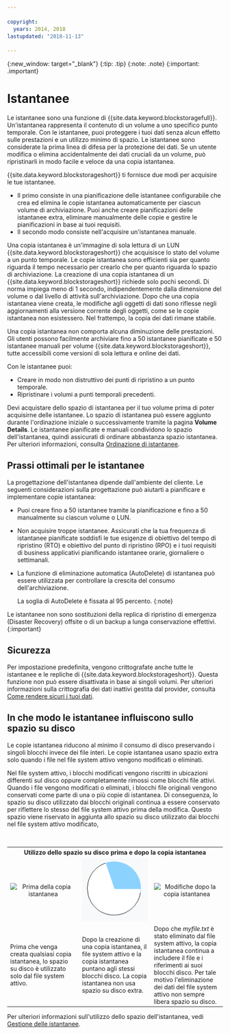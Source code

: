 ```yaml
---

copyright:
  years: 2014, 2018
lastupdated: "2018-11-13"

---
```

{:new_window: target="_blank"}
{:tip: .tip}
{:note: .note}
{:important: .important}

# Istantanee

Le istantanee sono una funzione di {{site.data.keyword.blockstoragefull}}. Un'istantanea rappresenta il contenuto di un volume a uno specifico punto temporale. Con le istantanee, puoi proteggere i tuoi dati senza alcun effetto sulle prestazioni e un utilizzo minimo di spazio. Le istantanee sono considerate la prima linea di difesa per la protezione dei dati. Se un utente modifica o elimina accidentalmente dei dati cruciali da un volume, può ripristinarli in modo facile e veloce da una copia istantanea.

{{site.data.keyword.blockstorageshort}} ti fornisce due modi per acquisire le tue istantanee.

* Il primo consiste in una pianificazione delle istantanee configurabile che crea ed elimina le copie istantanea automaticamente per ciascun volume di archiviazione. Puoi anche creare pianificazioni delle istantanee extra, eliminare manualmente delle copie e gestire le pianificazioni in base ai tuoi requisiti.
* Il secondo modo consiste nell'acquisire un'istantanea manuale.

Una copia istantanea è un'immagine di sola lettura di un LUN {{site.data.keyword.blockstorageshort}} che acquisisce lo stato del volume a un punto temporale. Le copie istantanea sono efficienti sia per quanto riguarda il tempo necessario per crearlo che per quanto riguarda lo spazio di archiviazione. La creazione di una copia istantanea di un {{site.data.keyword.blockstorageshort}} richiede solo pochi secondi. Di norma impiega meno di 1 secondo, indipendentemente dalla dimensione del volume o dal livello di attività sull'archiviazione. Dopo che una copia istantanea viene creata, le modifiche agli oggetti di dati sono riflesse negli aggiornamenti alla versione corrente degli oggetti, come se le copie istantanea non esistessero. Nel frattempo, la copia dei dati rimane stabile.

Una copia istantanea non comporta alcuna diminuzione delle prestazioni. Gli utenti possono facilmente archiviare fino a 50 istantanee pianificate e 50 istantanee manuali per volume {{site.data.keyword.blockstorageshort}}, tutte accessibili come versioni di sola lettura e online dei dati.

Con le istantanee puoi:

- Creare in modo non distruttivo dei punti di ripristino a un punto temporale.
- Ripristinare i volumi a punti temporali precedenti.

Devi acquistare dello spazio di istantanea per il tuo volume prima di poter acquisirne delle istantanee. Lo spazio di istantanea può essere aggiunto durante l'ordinazione iniziale o successivamente tramite la pagina **Volume Details**. Le istantanee pianificate e manuali condividono lo spazio dell'istantanea, quindi assicurati di ordinare abbastanza spazio istantanea. Per ulteriori informazioni, consulta [Ordinazione di istantanee](ordering-snapshots.html).

## Prassi ottimali per le istantanee

La progettazione dell'istantanea dipende dall'ambiente del cliente. Le seguenti considerazioni sulla progettazione può aiutarti a pianificare e implementare copie istantanea:
- Puoi creare fino a 50 istantanee tramite la pianificazione e fino a 50 manualmente su ciascun volume o LUN.
- Non acquisire troppe istantanee. Assicurati che la tua frequenza di istantanee pianificate soddisfi le tue esigenze di obiettivo del tempo di ripristino (RTO) e obiettivo del punto di ripristino (RPO) e i tuoi requisiti di business applicativi pianificando istantanee orarie, giornaliere o settimanali.
- La funzione di eliminazione automatica (AutoDelete) di istantanea può essere utilizzata per controllare la crescita del consumo dell'archiviazione. <br/>

  La soglia di AutoDelete è fissata al 95 percento.
  {:note}

Le istantanee non sono sostituzioni della replica di ripristino di emergenza (Disaster Recovery) offsite o di un backup a lunga conservazione effettivi.
{:important}

## Sicurezza

Per impostazione predefinita, vengono crittografate anche tutte le istantanee e le repliche di {{site.data.keyword.blockstorageshort}}. Questa funzione non può essere disattivata in base ai singoli volumi. Per ulteriori informazioni sulla crittografia dei dati inattivi gestita dal provider, consulta [Come rendere sicuri i tuoi dati](block-file-storage-encryption-rest.html).

## In che modo le istantanee influiscono sullo spazio su disco 

Le copie istantanea riducono al minimo il consumo di disco preservando i singoli blocchi invece dei file interi. Le copie istantanea usano spazio extra solo quando i file nel file system attivo vengono modificati o eliminati.

Nel file system attivo, i blocchi modificati vengono riscritti in ubicazioni differenti sul disco oppure completamente rimossi come blocchi file attivi. Quando i file vengono modificati o eliminati, i blocchi file originali vengono conservati come parte di una o più copie di istantanea. Di conseguenza, lo spazio su disco utilizzato dai blocchi originali continua a essere conservato per riflettere lo stesso del file system attivo prima della modifica. Questo spazio viene riservato in aggiunta allo spazio su disco utilizzato dai blocchi nel file system attivo modificato,

<table>
    <colgroup>
      <col style="width: 33.3%;"/>
      <col style="width: 33.3%;"/>
      <col style="width: 33.3%;"/>
    </colgroup>
      <tr>
        <th colspan="3" style="border: 0.0px;text-align: center;">Utilizzo dello spazio su disco prima e dopo la copia istantanea</th>
     </tr><tr>
        <td style="border: 0.0px;text-align: center;"><img src="/images/bfcircle1.png" alt="Prima della copia istantanea"></td>
        <td style="border: 0.0px;text-align: center;"><img src="/images/bfcircle3.png" alt="Dopo la copia istantanea"></td>
        <td style="border: 0.0px;text-align: center;"><img src="/images/bfcircle2.png" alt="Modifiche dopo la copia istantanea"></td>
     </tr><tr>
        <td style="border: 0.0px;">Prima che venga creata qualsiasi copia istantanea, lo spazio su disco è utilizzato solo dal file system attivo.</td>
        <td style="border: 0.0px;">Dopo la creazione di una copia istantanea, il file system attivo e la copia istantanea puntano agli stessi blocchi disco. La copia istantanea non usa spazio su disco extra.</td>
        <td style="border: 0.0px;">Dopo che <i>myfile.txt</i> è stato eliminato dal file system attivo, la copia istantanea continua a includere il file e i riferimenti ai suoi blocchi disco. Per tale motivo l'eliminazione dei dati del file system attivo non sempre libera spazio su disco.</td>
      </tr>
</table>

Per ulteriori informazioni sull'utilizzo dello spazio dell'istantanea, vedi [Gestione delle istantanee](working-with-snapshots.html).
